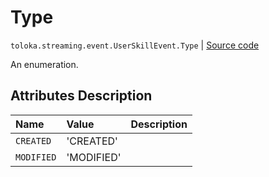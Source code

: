 # Type
`toloka.streaming.event.UserSkillEvent.Type` | [Source code](https://github.com/Toloka/toloka-kit/blob/v1.2.2/src/streaming/event.py#L86)

An enumeration.

## Attributes Description

| Name | Value | Description |
| :------| :-----------| :----------| 
`CREATED`|'CREATED'|
`MODIFIED`|'MODIFIED'|

